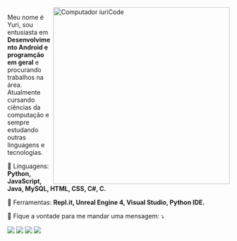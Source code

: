 <img src="https://raw.githubusercontent.com/MicaelliMedeiros/micaellimedeiros/master/image/computer-illustration.png" min-width="400px" max-width="400px" width="400px" align="right" alt="Computador iuriCode">

<p align="left"> 
  Meu nome é Yuri, sou entusiasta em <strong>Desenvolvimento Android e programção em geral</strong> e procurando trabalhos na área.<br>
  Atualmente cursando ciências da computação e sempre estudando outras linguagens e tecnologias.
</p>

<p align="left">
  🦄 Linguagens: <strong>Python, JavaScript, Java, MySQL, HTML, CSS, C#, C.</strong>
</p>

<p align="left">
  💼 Ferramentas: <strong>Repl.it, Unreal Engine 4, Visual Studio, Python IDE.</strong>
</p>

<p align="left">
  💌 Fique a vontade para me mandar uma mensagem: ⤵️
</p>

<p align="left">
  <a href="mailto:yurialdegomes@gmail.com? Subject: Github Mensagem&body=" alt="Gmail">
  <img src="https://img.shields.io/badge/-Gmail-FF0000?style=flat-square&labelColor=FF0000&logo=gmail&logoColor=white&link=mailto:yurialdegomes@gmail.com? Subject: Github Mensagem&body=" /></a>

  <a href="https://www.linkedin.com/in/yuri-gomes-68b071200" alt="Linkedin">
  <img src="https://img.shields.io/badge/-Linkedin-0e76a8?style=flat-square&logo=Linkedin&logoColor=white&link=https://www.linkedin.com/in/yuri-gomes-68b071200" /></a>

  <a href="#" alt="WhatsApp">
  <img src="https://img.shields.io/badge/-WhatsApp-25d366?style=flat-square&labelColor=25d366&logo=whatsapp&logoColor=white&link=API-DO-SEU-WHATSAPP"/></a>

  <a href="http://instagram.com/yuri_gms4?utm_source=qr" alt="Instagram">
  <img src="https://img.shields.io/badge/-Instagram-DF0174?style=flat-square&labelColor=DF0174&logo=instagram&logoColor=white&link=http://instagram.com/yuri_gms4?utm_source=qr"/></a>
</p>  

